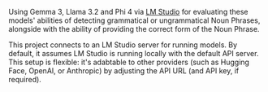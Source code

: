 Using Gemma 3, Llama 3.2 and Phi 4 via [LM Studio](https://lmstudio.ai/) for evaluating these models' abilities of detecting grammatical or ungrammatical Noun Phrases, alongside with the ability of providing the correct form of the Noun Phrase.

This project connects to an LM Studio server for running models.
By default, it assumes LM Studio is running locally with the default API server. 
This setup is flexible: it's adabtable to other providers (such as Hugging Face, OpenAI, or Anthropic) by adjusting the API URL (and API key, if required).
